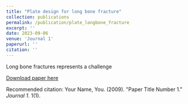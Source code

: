 ```yaml
---
title: "Plate design for long bone fracture"
collection: publications
permalink: /publication/plate_longbone_fracture
excerpt: ''
date: 2023-09-06
venue: 'Journal 1'
paperurl: ''
citation: ''
---
```

Long bone fractures represents a challenge

[Download paper here](http://academicpages.github.io/files/paper1.pdf)

Recommended citation: Your Name, You. (2009). "Paper Title Number 1." <i>Journal 1</i>. 1(1).
